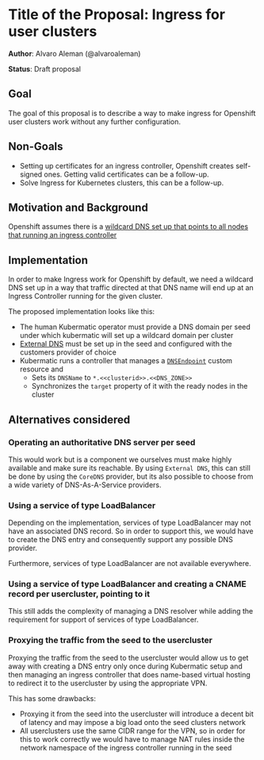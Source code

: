 # Title of the Proposal: Ingress for user clusters

**Author**: Alvaro Aleman (@alvaroaleman)

**Status**: Draft proposal

## Goal

The goal of this proposal is to describe a way to make ingress for Openshift user clusters work without any further configuration.

## Non-Goals

* Setting up certificates for an ingress controller, Openshift creates self-signed ones. Getting valid certificates can be a follow-up.
* Solve Ingress for Kubernetes clusters, this can be a follow-up.

## Motivation and Background

Openshift assumes there is a [wildcard DNS set up that points to all nodes that running an ingress controller](https://docs.openshift.com/container-platform/4.1/installing/installing_vsphere/installing-vsphere.html#installation-dns-user-infra_installing-vsphere)


## Implementation

In order to make Ingress work for Openshift by default, we need a wildcard DNS set up in a way that traffic
directed at that DNS name will end up at an Ingress Controller running for the given cluster.

The proposed implementation looks like this:

* The human Kubermatic operator must provide a DNS domain per seed under which kubermatic will set up a wildcard domain per cluster
* [External DNS](https://github.com/kubernetes-sigs/external-dns/) must be set up in the seed and configured
	with the customers provider of choice
* Kubermatic runs a controller that manages a [`DNSEndpoint`](https://github.com/kubernetes-sigs/external-dns/blob/f763d2a4139746abd775c61642cb9e776b387ba6/docs/contributing/crd-source.md) custom resource and
    * Sets its `DNSName` to `*.<<clusterid>>.<<DNS_ZONE>>`
    * Synchronizes the `target` property of it with the ready nodes in the cluster

## Alternatives considered

### Operating an authoritative DNS server per seed

This would work but is a component we ourselves must make highly available and make sure its reachable. By using
`External DNS`, this can still be done by using the `CoreDNS` provider, but its also possible to choose from a
wide variety of DNS-As-A-Service providers.

### Using a service of type LoadBalancer

Depending on the implementation, services of type LoadBalancer may not have an associated DNS record. So
in order to support this, we would have to create the DNS entry and consequently support any possible DNS
provider.

Furthermore, services of type LoadBalancer are not available everywhere.

### Using a service of type LoadBalancer and creating a CNAME record per usercluster, pointing to it

This still adds the complexity of managing a DNS resolver while adding the requirement for support
of services of type LoadBalancer.

### Proxying the traffic from the seed to the usercluster

Proxying the traffic from the seed to the usercluster would allow us to get away with creating a DNS entry
only once during Kubermatic setup and then managing an ingress controller that does name-based virtual
hosting to redirect it to the usercluster by using the appropriate VPN.

This has some drawbacks:

* Proxying it from the seed into the usercluster will introduce a decent bit of latency and may impose
	a big load onto the seed clusters network
* All userclusters use the same CIDR range for the VPN, so in order for this to work correctly we would
	have to manage NAT rules inside the network namespace of the ingress controller running in the seed
